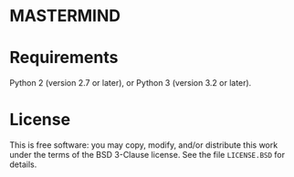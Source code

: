 MASTERMIND
==========

Requirements
============

Python 2 (version 2.7 or later), or Python 3 (version 3.2 or later).


License
=======
This is free software: you may copy, modify, and/or distribute this work under the terms of the BSD 3-Clause license.
See the file ``LICENSE.BSD`` for details.
